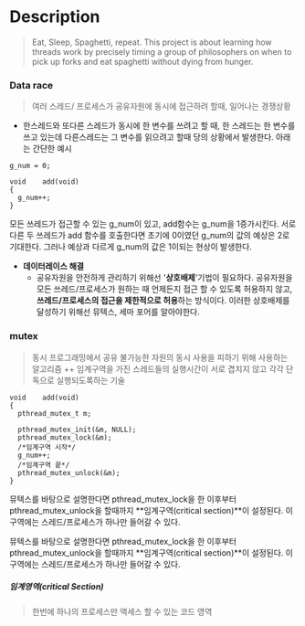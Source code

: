 # Description
> Eat, Sleep, Spaghetti, repeat. This project is about learning how threads work by precisely timing a group of philosophers on when to pick up forks and eat spaghetti without dying from hunger.

### Data race
> 여러 스레드/ 프로세스가 공유자원에 동시에 접근하려 할때, 일어나는 경쟁상황
+ 한스레드와 또다른 스레드가 동시에 한 변수를 쓰려고 할 때, 한 스레드는 한 변수를 쓰고 있는데 다른스레드는 그 변수를 읽으려고 할때 당의 상황에서 발생한다.
아래는 간단한 예시
```
g_num = 0;

void    add(void)
{
  g_num++;
}
```
모든 쓰레드가 접근할 수 있는 g_num이 있고, add함수는 g_num을 1증가시킨다. 서로 다른 두 쓰레드가 add 함수를 호출한다면 초기에 0이였던 g_num의 값의 예상은 2로 기대한다.
그러나 예상과 다르게 g_num의 값은 1이되는 현상이 발생한다.
- **데이터레이스 해결**
  - 공유자원을 안전하게 관리하기 위해선 '**상호배제**'기법이 필요하다. 공유자원을 모든 쓰레드/프로세스가 원하는 때 언제든지 접근 할 수 있도록 허용하지 않고, **쓰레드/프로세스의 접근을 제한적으로 허용**하는 방식이다.
이러한 상호배제를 달성하기 위해선 뮤텍스, 세마 포어를 알아야한다.

### mutex
> 동시 프로그래밍에서 공유 불가능한 자원의 동시 사용을 피하기 위해 사용하는 알고리즘
  ++ 임계구역을 가진 스레드들의 실행시간이 서로 겹치지 않고 각각 단독으로 실행되도록하는 기술

```
void    add(void)
{
  pthread_mutex_t m;

  pthread_mutex_init(&m, NULL);
  pthread_mutex_lock(&m);
  /*임계구역 시작*/
  g_num++;
  /*임계구역 끝*/
  pthread_mutex_unlock(&m);
}
```
뮤텍스를 바탕으로 설명한다면 pthread_mutex_lock을 한 이후부터 pthread_mutex_unlock을 할때까지 **임계구역(critical section)**이 설정된다. 이 구역에는 스레드/프로세스가 하나만 들어갈 수 있다.

뮤텍스를 바탕으로 설명한다면 pthread_mutex_lock을 한 이후부터 pthread_mutex_unlock을 할때까지 **임계구역(critical section)**이 설정된다. 이 구역에는 스레드/프로세스가 하나만 들어갈 수 있다.
##### 임계영역(critical Section)
> 한번에 하나의 프로세스만 액세스 할 수 있는 코드 영역
